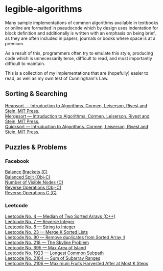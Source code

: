 # legible-algorithms

Many sample implementations of common algorithms available in textbooks or online are formatted in pseudocode which by design uses indentation for block definition and additionally is written with an emphasis on being brief, as they are often included in papers, journals or books where space is at a premium.

As a result of this, programmers often try to emulate this style, producing code which is unnecessarily terse, difficult to read, and most importantly difficult to maintain.

This is a collection of my implementations that are (hopefully) easier to read, as well as my own test of Cunningham's Law.


## Sorting & Searching

<a href="https://github.com/aeu/legible-algorithms/tree/master/sorting/heapsort">Heapsort &mdash; Intruduction to Algorithms. Cormen, Leiserson, Rivest and Stein, MIT Press.</a>  
<a href="https://github.com/aeu/legible-algorithms/tree/master/sorting/mergesort">Mergesort &mdash; Intruduction to Algorithms. Cormen, Leiserson, Rivest and Stein, MIT Press.</a>  
<a href="https://github.com/aeu/legible-algorithms/tree/master/sorting/quicksort">Quicksort &mdash; Intruduction to Algorithms. Cormen, Leiserson, Rivest and Stein, MIT Press.</a>  


## Puzzles & Problems

### Facebook
<a href="https://github.com/aeu/legible-algorithms/tree/master/facebook/balanced-brackets">Balance Brackets (C)</a>  
<a href="https://github.com/aeu/legible-algorithms/tree/master/facebook/balanced-split">Balanced Split (Obj-C)</a>  
<a href="https://github.com/aeu/legible-algorithms/tree/master/facebook/number-of-visible-nodes">Number of Visible Nodes (C)</a>  
<a href="https://github.com/aeu/legible-algorithms/tree/master/facebook/reverse-operations">Reverse Operations (Obj-C)</a>  
<a href="https://github.com/aeu/legible-algorithms/tree/master/facebook/reverse-operations-c">Reverse Operations C (C)</a>

### Leetcode

<a href="https://github.com/aeu/legible-algorithms/tree/master/leetcode/median-of-two-sorted-arrays">Leetcode No. 4 &mdash; Median of Two Sorted Arrays (C++)</a>  
<a href="https://github.com/aeu/legible-algorithms/tree/master/leetcode/reverse-integer">Leetcode No. 7 &mdash; Reverse Integer</a>  
<a href="https://github.com/aeu/legible-algorithms/tree/master/leetcode/string-to-integer-atoi">Leetcode No. 8 &mdash; String to Integer</a>  
<a href="https://github.com/aeu/legible-algorithms/tree/master/leetcode/merge-k-sorted-lists">Leetcode No. 23 &mdash; Merge K Sorted Lists</a>  
<a href="https://github.com/aeu/legible-algorithms/tree/master/leetcode/remove-duplicates-from-sorted-array-ii">Leetcode No. 80 &mdash; Remove duplicates from Sorted Array II</a>  
<a href="https://github.com/aeu/legible-algorithms/tree/master/leetcode/skyline">Leetcode No. 218 &mdash; The Skyline Problem</a>  
<a href="https://github.com/aeu/legible-algorithms/tree/master/leetcode/max-area-of-island">Leetcode No. 695 &mdash; Max Area of Island</a>  
<a href="https://github.com/aeu/legible-algorithms/tree/master/leetcode/longest-common-subpath">Leetcode No. 1923 &mdash; Longest Common Subpath</a>  
<a href="https://github.com/aeu/legible-algorithms/tree/master/leetcode/sum-of-subarray-ranges">Leetcode No. 2104 &mdash; Sum of Subarray Ranges</a>  
<a href="https://github.com/aeu/legible-algorithms/tree/master/leetcode/maximum-fruits-harvested-after-at-most-k-steps">Leetcode No. 2106 &mdash; Maximum Fruits Harvested After at Most K Steps</a>  

